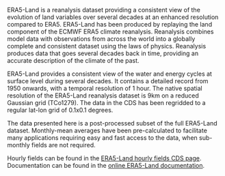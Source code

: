 ERA5-Land is a reanalysis dataset providing a consistent view of the evolution of land variables over several decades at an enhanced resolution compared to ERA5. ERA5-Land has been produced by replaying the land component of the ECMWF ERA5 climate reanalysis. Reanalysis combines model data with observations from across the world into a globally complete and consistent dataset using the laws of physics. Reanalysis produces data that goes several decades back in time, providing an accurate description of the climate of the past.

ERA5-Land provides a consistent view of the water and energy cycles at surface level during several decades.
It contains a detailed record from 1950 onwards, with a temporal resolution of 1 hour. The native spatial resolution of the ERA5-Land reanalysis dataset is 9km on a reduced Gaussian grid (TCo1279). The data in the CDS has been regridded to a regular lat-lon grid of 0.1x0.1 degrees.

The data presented here is a post-processed subset of the full ERA5-Land dataset. Monthly-mean averages have been pre-calculated to facilitate many applications requiring easy and fast access to the data, when sub-monthly fields are not required.

Hourly fields can be found in the [ERA5-Land hourly fields CDS page](https://cds-dev.copernicus-climate.eu/cdsapp#!/dataset/reanalysis-era5-land?tab=overview "ERA5-Land hourly data"). Documentation can be found in the [online ERA5-Land documentation](https://confluence.ecmwf.int/display/CKB/ERA5-Land+data+documentation "ERA5-Land data documentation").
